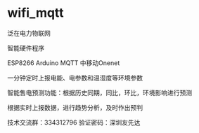 # wifi_mqtt
泛在电力物联网

智能硬件程序

ESP8266 Arduino MQTT 中移动Onenet 

一分钟定时上报电能、电参数和温湿度等环境参数

智能售电预测功能：根据历史同期，同比，环比，环境影响进行预测

根据实时上报数据，进行趋势分析，及时作出预判


技术交流群：334312796 验证密码：深圳友先达
